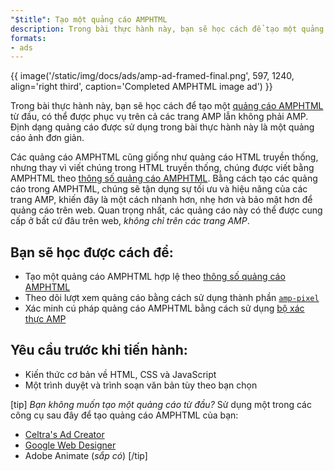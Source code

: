 ```yaml
---
"$title": Tạo một quảng cáo AMPHTML
description: Trong bài thực hành này, bạn sẽ học cách để tạo một quảng cáo AMPHTML từ đầu, có thể được phục vụ trên cả các trang AMP lẫn không phải AMP.
formats:
- ads
---
```


{{ image('/static/img/docs/ads/amp-ad-framed-final.png', 597, 1240, align='right third', caption='Completed AMPHTML image ad') }}

Trong bài thực hành này, bạn sẽ học cách để tạo một [quảng cáo AMPHTML](../../../../documentation/guides-and-tutorials/learn/intro-to-amphtml-ads.md) từ đầu, có thể được phục vụ trên cả các trang AMP lẫn không phải AMP. Định dạng quảng cáo được sử dụng trong bài thực hành này là một quảng cáo ảnh đơn giản.

Các quảng cáo AMPHTML cũng giống như quảng cáo HTML truyền thống, nhưng thay vì viết chúng trong HTML truyền thống, chúng được viết bằng AMPHTML theo [thông số quảng cáo AMPHTML](../../../../documentation/guides-and-tutorials/learn/a4a_spec.md). Bằng cách tạo các quảng cáo trong AMPHTML, chúng sẽ tận dụng sự tối ưu và hiệu năng của các trang AMP, khiến đây là một cách nhanh hơn, nhẹ hơn và bảo mật hơn để quảng cáo trên web. Quan trọng nhất, các quảng cáo này có thể được cung cấp ở bất cứ đâu trên web, <em>không chỉ trên các trang AMP</em>.

## Bạn sẽ học được cách để:

- Tạo một quảng cáo AMPHTML hợp lệ theo [thông số quảng cáo AMPHTML](../../../../documentation/guides-and-tutorials/learn/a4a_spec.md)
- Theo dõi lượt xem quảng cáo bằng cách sử dụng thành phần [`amp-pixel`](../../../../documentation/components/reference/amp-pixel.md)
- Xác minh cú pháp quảng cáo AMPHTML bằng cách sử dụng [bộ xác thực AMP](https://validator.ampproject.org/#htmlFormat=AMP4ADS)

## Yêu cầu trước khi tiến hành:

- Kiến thức cơ bản về HTML, CSS và JavaScript
- Một trình duyệt và trình soạn văn bản tùy theo bạn chọn

[tip] *Bạn không muốn tạo một quảng cáo từ đầu?* Sử dụng một trong các công cụ sau đây để tạo quảng cáo AMPHTML của bạn:

- [Celtra's Ad Creator](http://www.prnewswire.com/news-releases/celtra-partners-with-the-amp-project-showcases-amp-ad-creation-at-google-io-event-300459514.html)
- [Google Web Designer](https://support.google.com/webdesigner/answer/7529856)
- Adobe Animate (*sắp có*) [/tip]
